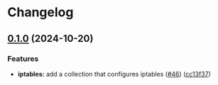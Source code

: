# Changelog

## [0.1.0](https://github.com/mateusz-uminski/ansible-collections/compare/iptables-v0.0.1...iptables-v0.1.0) (2024-10-20)


### Features

* **iptables:** add a collection that configures iptables ([#46](https://github.com/mateusz-uminski/ansible-collections/issues/46)) ([cc13f37](https://github.com/mateusz-uminski/ansible-collections/commit/cc13f377823140d7558bb20f0c9a1407463e10d2))
